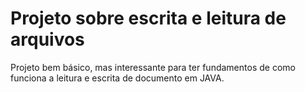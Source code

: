 # Projeto sobre escrita e leitura de arquivos

Projeto bem básico, mas interessante para ter fundamentos de como funciona a leitura e escrita de documento em JAVA.
